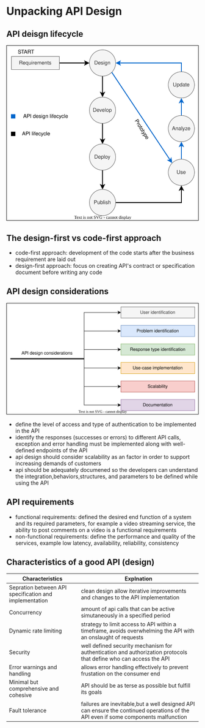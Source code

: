 # Unpacking API Design

## API deisgn lifecycle
![API Development Cycle](https://github.com/weikee94/api-design/blob/main/grokking-api-design/assets/images/003.svg "API Development Cycle")

## The design-first vs code-first approach
- code-first approach: development of the code starts after the business requirement are laid out
- design-first approach: focus on creating API's contract or specification document before writing any code

## API design considerations
![API design considerations](https://github.com/weikee94/api-design/blob/main/grokking-api-design/assets/images/004.svg "API design considerations")

- define the level of access and type of authentication to be implemented in the API
- identify the responses (successes or errors) to different API calls, exception and error handling must be implemented along with well-defined endpoints of the API
- api design should consider scalability as an factor in order to support increasing demands of customers
- api should be adequately documened so the developers can understand the integration,behaviors,structures, and parameters to be defined while using the API

## API requirements
- functional requirements: defined the desired end function of a system and its required parameters, for example a video streaming service, the ability to post comments on a video is a functional requirements
- non-functional requirements: define the performance and quality of the services, example low latency, availability, reliability, consistency

## Characteristics of a good API (design)
| Characteristics | Explnation |
| --------------- | ---------- |
| Sepration between API specification and implementation | clean design allow iterative improvements and changes to the API implementation |
| Concurrency | amount of api calls that can be active simutaneously in a specified period |
| Dynamic rate limiting | strategy to limit access to API within a timeframe, avoids overwhelming the API with an onslaught of requests | 
| Security | well defined security mechanism for authentication and authorization protocols that define who can access the API |
| Error warnings and handling | allows error handling effectively to prevent frustation on the consumer end |
| Minimal but comprehensive and cohesive | API should be as terse as possible but fulfill its goals |
| Fault tolerance | failures are inevitable,but a well designed API can ensure the continued operations of the API even if some components malfunction |